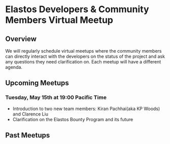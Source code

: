 # Elastos Developers & Community Members Virtual Meetup
## Overview
We will regularly schedule virtual meetups where the community members can directly interact with the developers on the status of the project and ask any questions they need clarification on. Each meetup will have a different agenda.

## Upcoming Meetups
### Tuesday, May 15th at 19:00 Pacific Time
- Introduction to two new team members: Kiran Pachhai(aka KP Woods) and Clarence Liu
- Clarification on the Elastos Bounty Program and its future

## Past Meetups
